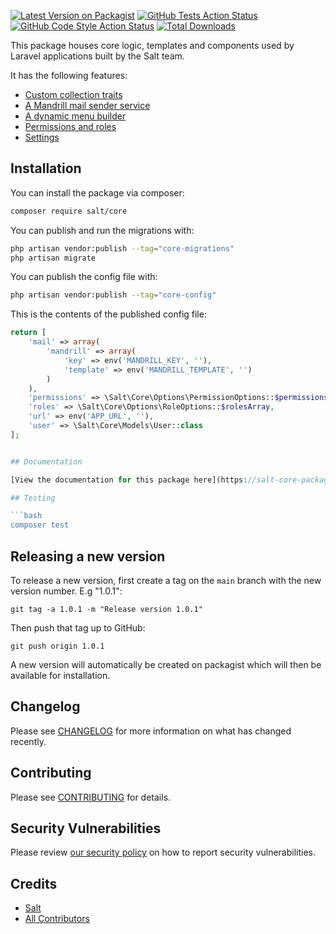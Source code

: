[![Latest Version on Packagist](https://img.shields.io/packagist/v/salt/core.svg?style=flat-square)](https://packagist.org/packages/salt/core)
[![GitHub Tests Action Status](https://img.shields.io/github/workflow/status/pango-studio/salt-core/run-tests?label=tests)](https://github.com/pango-studio/salt-core/actions?query=workflow%3Arun-tests+branch%3Amain)
[![GitHub Code Style Action Status](https://img.shields.io/github/workflow/status/pango-studio/salt-core/Check%20&%20fix%20styling?label=code%20style)](https://github.com/pango-studio/salt-core/actions?query=workflow%3A"Check+%26+fix+styling"+branch%3Amain)
[![Total Downloads](https://img.shields.io/packagist/dt/salt/core.svg?style=flat-square)](https://packagist.org/packages/salt/core)

This package houses core logic, templates and components used by Laravel applications built by the Salt team.

It has the following features:

-   [Custom collection traits](https://salt-core-package.netlify.app/guide/collection-traits.html)
-   [A Mandrill mail sender service](https://salt-core-package.netlify.app/guide/mail.html)
-   [A dynamic menu builder](https://salt-core-package.netlify.app/guide/menu-builder.html)
-   [Permissions and roles](https://salt-core-package.netlify.app/guide/permissions-roles.html)
-   [Settings](https://salt-core-package.netlify.app/guide/settings.html)

## Installation

You can install the package via composer:

```bash
composer require salt/core
```

You can publish and run the migrations with:

```bash
php artisan vendor:publish --tag="core-migrations"
php artisan migrate
```

You can publish the config file with:

```bash
php artisan vendor:publish --tag="core-config"
```

This is the contents of the published config file:

````php
return [
    'mail' => array(
        'mandrill' => array(
            'key' => env('MANDRILL_KEY', ''),
            'template' => env('MANDRILL_TEMPLATE', '')
        )
    ),
    'permissions' => \Salt\Core\Options\PermissionOptions::$permissionsArray,
    'roles' => \Salt\Core\Options\RoleOptions::$rolesArray,
    'url' => env('APP_URL', ''),
    'user' => \Salt\Core\Models\User::class
];


## Documentation

[View the documentation for this package here](https://salt-core-package.netlify.app/)

## Testing

```bash
composer test
````

## Releasing a new version

To release a new version, first create a tag on the `main` branch with the new version number. E.g "1.0.1":

```
git tag -a 1.0.1 -m "Release version 1.0.1"
```

Then push that tag up to GitHub:

```
git push origin 1.0.1
```

A new version will automatically be created on packagist which will then be available for installation.

## Changelog

Please see [CHANGELOG](CHANGELOG.md) for more information on what has changed recently.

## Contributing

Please see [CONTRIBUTING](.github/CONTRIBUTING.md) for details.

## Security Vulnerabilities

Please review [our security policy](../../security/policy) on how to report security vulnerabilities.

## Credits

-   [Salt](https://github.com/salt)
-   [All Contributors](../../contributors)
